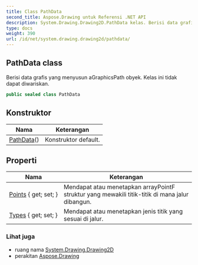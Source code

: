 ```yaml
---
title: Class PathData
second_title: Aspose.Drawing untuk Referensi .NET API
description: System.Drawing.Drawing2D.PathData kelas. Berisi data grafis yang menyusun aGraphicsPath obyek. Kelas ini tidak dapat diwariskan.
type: docs
weight: 390
url: /id/net/system.drawing.drawing2d/pathdata/
---
```

## PathData class

Berisi data grafis yang menyusun aGraphicsPath obyek. Kelas ini tidak dapat diwariskan.

```csharp
public sealed class PathData
```

## Konstruktor

| Nama | Keterangan |
| --- | --- |
| [PathData](pathdata/)() | Konstruktor default. |

## Properti

| Nama | Keterangan |
| --- | --- |
| [Points](../../system.drawing.drawing2d/pathdata/points/) { get; set; } | Mendapat atau menetapkan arrayPointF struktur yang mewakili titik-titik di mana jalur dibangun. |
| [Types](../../system.drawing.drawing2d/pathdata/types/) { get; set; } | Mendapat atau menetapkan jenis titik yang sesuai di jalur. |

### Lihat juga

* ruang nama [System.Drawing.Drawing2D](../../system.drawing.drawing2d/)
* perakitan [Aspose.Drawing](../../)


